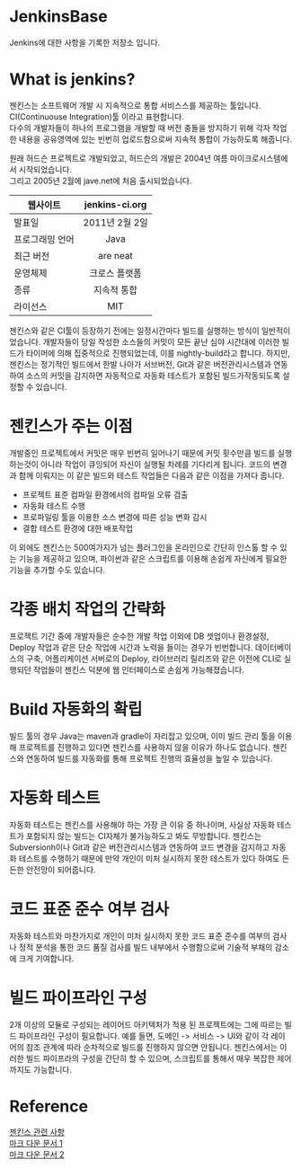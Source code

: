 # JenkinsBase     
Jenkins에 대한 사항을 기록한 저장소 입니다.     

# What is jenkins?      
젠킨스는 소프트웨어 개발 시 지속적으로 통합 서비스스를 제공하는 툴입니다.           
CI(Continuouse Integration)툴 이라고 표현합니다.            
다수의 개발자들이 하나의 프로그램을 개발할 때 버전 충돌을 방지하기 위해 각자 작업한 내용을 공유영역에 있는 빈번히 업로드함으로써 지속적 통합이 가능하도록 해줍니다.        

원래 허드슨 프로젝트로 개발되었고, 허드슨의 개발은 2004년 여름 마이크로시스템에서 시작되었습니다.        
그리고 2005년 2월에 jave.net에 처음 출시되었습니다.         

| 웹사이트        | jenkins-ci.org           |
| ------------- |:-------------:|
| 발표일      | 2011년 2월 2일 |
| 프로그래밍 언어      | Java      |
| 최근 버전 | are neat      |
| 운영체제 | 크로스 플랫폼 |
| 종류 | 지속적 통합 |
| 라이선스 | MIT |

젠킨스와 같은 CI툴이 등장하기 전에는 일정시간마다 빌드를 실행하는 방식이 일반적이었습니다.
개발자들이 당일 작성한 소스들의 커밋이 모든 끝난 심야 시간대에 이러한 빌드가 타이머에 의해 집중적으로 진행되었는데,
이를 nightly-build라고 합니다.
하지만, 젠킨스는 정기적인 빌드에서 한발 나아가 서브버전, Git과 같은 버전관리시스템과 연동하여 소스의 커밋을 감지하면 자동적으로 자동화 테스트가 포함된 빌드가작동되도록 설정할 수 있습니다.

# 젠킨스가 주는 이점
개발중인 프로젝트에서 커밋은 매우 빈번히 일어나기 때문에 커밋 횟수만큼 빌드를 실행하는것이 아니라 작업이 큐잉되어 자신이 실행될 차례를 기다리게 됩니다.
코드의 변경과 함께 이뤄지는 이 같은 빌드와 테스트 작업들은 다음과 같은 이점을 가져다 줍니다.
 - 프로젝트 표준 컴파일 환경에서의 컴파일 오류 검출
 - 자동화 테스트 수행
 - 프로파일링 툴을 이용한 소스 변경에 따른 성능 변화 감시
 - 결합 테스트 환경에 대한 배포작업
 
이 외에도 젠킨스는 500여가지가 넘는 플러그인을 온라인으로 간단히 인스톨 할 수 있는 기능을 제공하고 있으며,
파이썬과 같은 스크립트를 이용해 손쉽게 자신에게 필요한 기능을 추가할 수도 있습니다.

# 각종 배치 작업의 간략화
프로젝트 기간 중에 개발자들은 순수한 개발 작업 이외에 DB 셋업이나 환경설정, Deploy 작업과 같은 단순 작업에 시간과 노력을 들이는 경우가 빈번합니다.
데이터베이스의 구축, 어플리케이션 서버로의 Deploy, 라이브러리 릴리즈와 같은 이전에 CLI로 실행되던 작업들이 젠킨스 덕분에 웹 인터페이스로 손쉽게 가능해졌습니다.

# Build 자동화의 확립
빌드 툴의 경우 Java는 maven과 gradle이 자리잡고 있으며, 이미 빌드 관리 툴을 이용해 프로젝트를 진행하고 있다면 젠킨스를 사용하지 않을 이유가 하나도 없습니다.
젠킨스와 연동하여 빌드를 자동화를 통해 프로젝트 진행의 효율성을 높일 수 있습니다.

# 자동화 테스트
자동화 테스트는 젠킨스를 사용해야 하는 가장 큰 이유 중 하나이며, 사실상 자동화 테스트가 포함되지 않는 빌드는 CI자체가 불가능하도고 봐도 무방합니다.
젠킨스는 Subversionh이나 Git과 같은 버전관리시스템과 연동하여 코드 변경을 감지하고 자동화 테스트를 수행하기 때문에 만약 개인이 미처 실시하지 못한 테스트가 있다 하여도 든든한 안전망이 되어줍니다.

# 코드 표준 준수 여부 검사
자동화 테스트와 마찬가지로 개인이 미처 실시하지 못한 코드 표준 준수를 여부의 검사나 정적 분석을 통한 코드 품질 검사를 빌드 내부에서 수행함으로써 기술적 부채의 감소에 크게 기여합니다.

# 빌드 파이프라인 구성
2개 이상의 모듈로 구성되는 레이어드 아키텍처가 적용 된 프로젝트에는 그에 따르는 빌드 파이프라인 구성이 필요합니다.
예를 들면, 도메인 -> 서비스 -> UI와 같이 각 레이어의 참조 관계에 따라 순차적으로 빌드를 진행하지 않으면 안됩니다.
젠킨스에서는 이러한 빌드 파이프라의 구성을 간단히 할 수 있으며, 스크립트를 통해서 매우 복잡한 제어까지도 가능합니다.

# Reference
[젠킨스 관련 사항](https://ict-nroo.tistory.com/31)     
[마크 다운 문서 1](https://github.com/adam-p/markdown-here/wiki/Markdown-Cheatsheet)       
[마크 다운 문서 2](https://www.markdownguide.org/basic-syntax/)        
